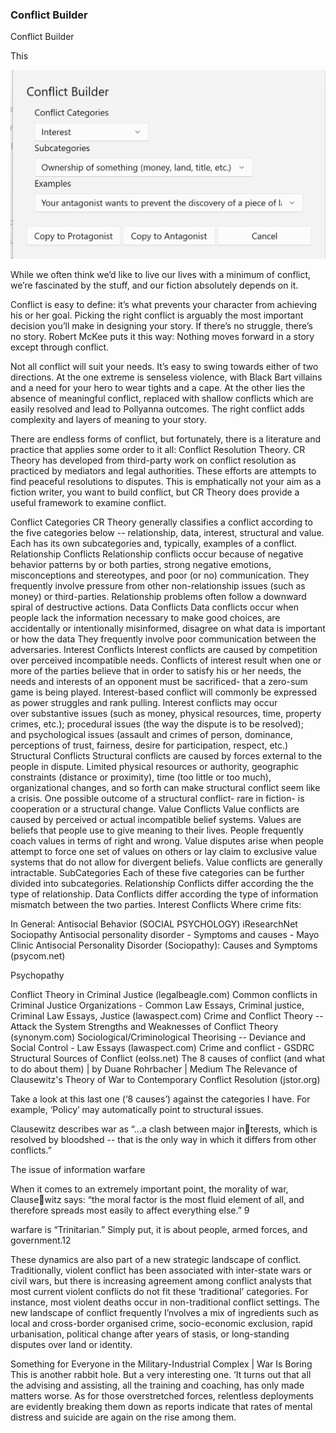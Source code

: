 ### Conflict Builder ###
Conflict Builder

This 

![](Clipboard-Image.png)

While we often think we’d like to live our lives with a minimum of conflict, we’re fascinated by the stuff, and our fiction absolutely depends on it.  

Conflict is easy to define: it’s what prevents your character from achieving his or her goal. Picking the right conflict is arguably the most important decision you’ll make in designing your story. If there’s no struggle, there’s no story. Robert McKee puts it this way: Nothing moves forward in a story except through conflict.

Not all conflict will suit your needs. It’s easy to swing towards either of two directions.  At the one extreme is senseless violence, with Black Bart villains and a need for your hero to wear tights and a cape. At the other lies the absence of meaningful conflict, replaced with shallow conflicts which are easily resolved and lead to Pollyanna outcomes.  The right conflict adds complexity and layers of meaning to your story. 

There are endless forms of conflict, but fortunately, there is a literature and practice that applies some order to it all: Conflict Resolution Theory. CR Theory has developed from third-party work on conflict resolution as practiced by mediators and legal authorities. These efforts are attempts to find peaceful resolutions to disputes. This is emphatically not  your aim as a fiction writer, you want to build conflict, but CR Theory does provide a useful framework to examine conflict.

Conflict Categories
CR Theory generally classifies a conflict according to the five categories below -- relationship, data, interest, structural and value. Each has its own subcategories and, typically, examples of a conflict.
Relationship Conflicts
Relationship conflicts occur because of negative behavior patterns by or both parties,  strong negative emotions, misconceptions and stereotypes, and poor (or no) communication. They frequently involve pressure from other non-relationship issues (such as money) or third-parties. Relationship problems often follow a downward spiral of destructive actions. 
Data Conflicts
Data conflicts occur when people lack the information necessary to make good choices, are accidentally or intentionally misinformed, disagree on what data is important or how the data They frequently involve poor communication between the adversaries.
Interest Conflicts
Interest conflicts are caused by competition over perceived incompatible needs. Conflicts of interest result when one or more of the parties believe that in order to satisfy his or her needs, the needs and interests of an opponent must be sacrificed- that a zero-sum game is being played. Interest-based conflict will commonly be expressed as power struggles and rank pulling. Interest conflicts may occur over substantive issues (such as money, physical resources, time, property crimes, etc.); procedural issues (the way the dispute is to be resolved); and psychological issues (assault and crimes of person, dominance, perceptions of trust, fairness, desire for participation, respect, etc.)
Structural Conflicts
Structural conflicts are caused by forces external to the people in dispute. Limited physical resources or authority, geographic constraints (distance or proximity), time (too little or too much), organizational changes, and so forth can make structural conflict seem like a crisis. One possible outcome of a structural conflict- rare in fiction- is cooperation or a structural change. 
Value Conflicts
Value conflicts are caused by perceived or actual incompatible belief systems. Values are beliefs that people use to give meaning to their lives. People frequently coach values in terms of right and wrong. Value disputes arise when people attempt to force one set of values on others or lay claim to exclusive value systems that do not allow for divergent beliefs. Value conflicts are generally intractable.
SubCategories
Each of these five categories can be further divided into subcategories.
Relationship Conflicts differ according the the type of relationship. 
Data Conflicts differ according the type of information mismatch between the two parties.
Interest Conflicts
Where crime fits:

In General:
Antisocial Behavior (SOCIAL PSYCHOLOGY) iResearchNet 
Sociopathy
Antisocial personality disorder - Symptoms and causes - Mayo Clinic 
Antisocial Personality Disorder (Sociopathy): Causes and Symptoms (psycom.net) 

Psychopathy

Conflict Theory in Criminal Justice (legalbeagle.com) 
Common conflicts in Criminal Justice Organizations - Common Law Essays, Criminal justice, Criminal Law Essays, Justice (lawaspect.com) 
Crime and Conflict Theory -- Attack the System 
Strengths and Weaknesses of Conflict Theory (synonym.com) 
Sociological/Criminological Theorising -- Deviance and Social Control - Law Essays (lawaspect.com) 
Crime and conflict - GSDRC 
Structural Sources of Conflict (eolss.net) 
The 8 causes of conflict (and what to do about them) | by Duane Rohrbacher | Medium 
The Relevance of Clausewitz's Theory of War to Contemporary Conflict Resolution (jstor.org) 


Take a look at this last one (‘8 causes’) against the categories I have. For example, ‘Policy’ may automatically point to structural issues.

Clausewitz describes war as “...a clash between major interests, which is resolved by bloodshed -- that is the only way in which it differs from other conflicts.” 

The issue of information warfare

When it comes to an extremely important point, the morality of war, Clausewitz says: “the moral factor is the most fluid element of all, and therefore spreads most easily to affect everything else.” 9 

warfare is “Trinitarian.” Simply put, it is about people, armed forces, and government.12 

These dynamics are also part of a new strategic landscape of conflict. Traditionally, violent conflict has been associated with inter-state wars or civil wars, but there is increasing agreement among conflict analysts that most current violent conflicts do not fit these ‘traditional’ categories. For instance, most violent deaths occur in non-traditional conflict settings. The new landscape of conflict frequently I’nvolves a mix of ingredients such as local and cross-border organised crime, socio-economic exclusion, rapid urbanisation, political change after years of stasis, or long-standing disputes over land or identity. 

Something for Everyone in the Military-Industrial Complex | War Is Boring 
This is another rabbit hole. But a very interesting one. 
‘It turns out that all the advising and assisting, all the training and coaching, has only made matters worse. As for those overstretched forces, relentless deployments are evidently breaking them down as reports indicate that rates of mental distress and suicide are again on the rise among them.  


